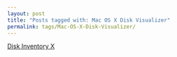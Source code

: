 ```yaml
---
layout: post
title: "Posts tagged with: Mac OS X Disk Visualizer"
permalink: tags/Mac-OS-X-Disk-Visualizer/
---
```

[Disk Inventory X](/2012/07/disk-inventory-x)
